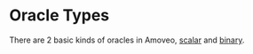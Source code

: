 Oracle Types
=========

There are 2 basic kinds of oracles in Amoveo, [scalar](scalar_oracle.md) and [binary](binary_oracle.md).